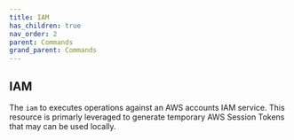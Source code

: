 ```yaml
---
title: IAM
has_children: true
nav_order: 2
parent: Commands
grand_parent: Commands
---
```


## IAM

The `iam` to executes operations against an AWS accounts IAM service. This resource is primarly
leveraged to generate temporary AWS Session Tokens that may can be used locally.

